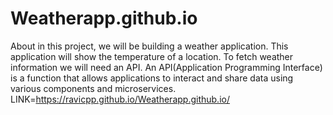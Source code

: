 # Weatherapp.github.io
About in this project, we will be building a weather application. This application will show the temperature of a location. To fetch weather information we will need an API. An API(Application Programming Interface) is a function that allows applications to interact and share data using various components and microservices.
LINK=https://ravicpp.github.io/Weatherapp.github.io/
